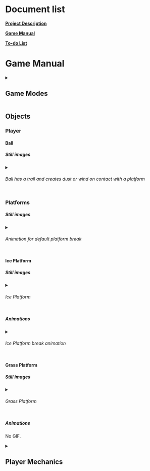 # Document list

[**Project Description**](README.md#bounce-climber-project-description)

[**Game Manual**](GAMEMANUAL.md#game-manual)

[**To-do List**](TODOLIST.md#to-do-list)


# Game Manual

<details>
<summary><h2>Game Modes</h2></summary>

### No Breaks

-   #### Explanation
    - In this gamemode you aim to climb upwards while staying in the camera view. Camera keeps accelerating up faster. If you fall behind of the camera/out of view you will lose life/die.

-   #### Still images

    - <details><summary>No Breaks gamemode</summary>

![Screenshot](No_Breaks.png "No Breaks gamemode")
</details>

## Objects

### Player

#### Ball

##### Still images
<details>
<summary><h6>Ball has a trail and creates dust or wind on contact with a platform</h6></summary>

![Screenshot](Ball_Animations.png "Ball Animations")
</details>

### Platforms

##### Still images

<details>
<summary><h6>Animation for default platform break</h6></summary>

![Screenshot](Platform_Breaking.png "Platform Breaking")
</details>

#### Ice Platform

##### Still images

<details>
<summary><h6>Ice Platform</h6></summary>

![Screenshot](Ice_platform_and_break.png "Ice Platform")
</details>

##### Animations

<details>
<summary><h6>Ice Platform break animation</h6></summary>

![GIF](https://j.gifs.com/79z1VG.gif "Ice Platform Breaking")
</details>


#### Grass Platform

##### Still images

<details>
<summary><h6>Grass Platform</h6></summary>

![Screenshot](Grass_Platform.png "Grass Platform")
</details>

##### Animations

No GIF.

</details>


<details>
<summary><h2>Player Mechanics</h2></summary>

### Behavior

#### Bouncing

By default player will be always bouncing with a set velocity, to change bounce height player is given vertical movement, but instead of bounce velocity it introduces gravity changes. This way player can levitate a bit or fall down faster.

### Controls

### Abilities

#### Dash ability

Player can dash to a direction by double-tapping left or right (or alternatively tapping shift + directional key). It will reset falling speed on use, and will dash a set distance to left and right and reset horizontal movement at the end of dash. By reset I mean setting it to zero (or maybe some other value in the future).

#### Dive ability

Player is able to dive with great speed downwards to hit into a platform faster than just plainly falling. It is activated by pressing Down-key

#### Charge Jump ability

Player is able to reach greater heights using Charge Jump. It's used by holding down Down-key whlist you are ontop of a surface. It will pause [**Bouncing**](#bouncing) during, and the longer you hold the higher you can jump.

</details>